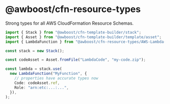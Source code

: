 # @awboost/cfn-resource-types

Strong types for all AWS CloudFormation Resource Schemas.

```typescript
import { Stack } from "@awboost/cfn-template-builder/stack";
import { Asset } from "@awboost/cfn-template-builder/template/asset";
import { LambdaFunction } from "@awboost/cfn-resource-types/AWS-Lambda-Function";

const stack = new Stack();

const codeAsset = Asset.fromFile("LambdaCode", "my-code.zip");

const lambda = stack.use(
  new LambdaFunction("MyFunction", {
    // properties have accurate types now
    Code: codeAsset.ref,
    Role: "arn:etc:...:...",
  }),
);
```
